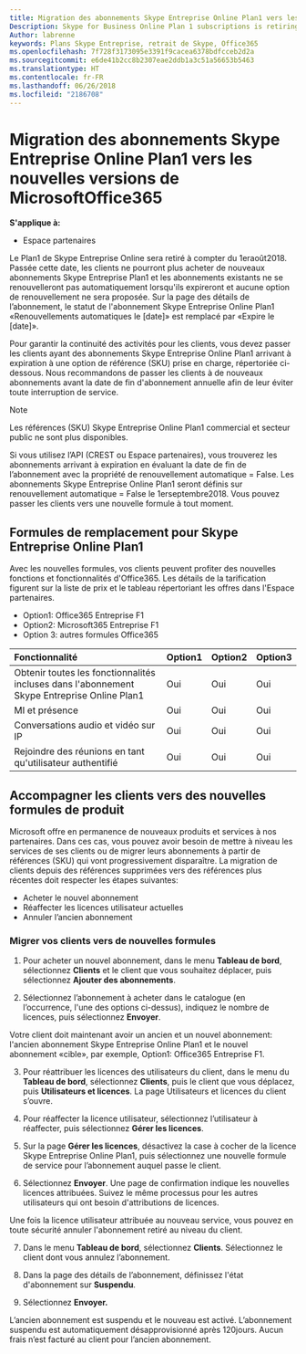 ```yaml
---
title: Migration des abonnements Skype Entreprise Online Plan1 vers les nouvelles versions d’Office365 | Espace partenaires
Description: Skype for Business Online Plan 1 subscriptions is retiring.
Author: labrenne
keywords: Plans Skype Entreprise, retrait de Skype, Office365
ms.openlocfilehash: 7f728f3173095e3391f9cacea6378bdfcceb2d2a
ms.sourcegitcommit: e6de41b2cc8b2307eae2ddb1a3c51a56653b5463
ms.translationtype: HT
ms.contentlocale: fr-FR
ms.lasthandoff: 06/26/2018
ms.locfileid: "2186708"
---
```

# <a name="migrate-skype-for-business-online-plan-1-subscriptions-to-newer-office-365-versions"></a>Migration des abonnements Skype Entreprise Online Plan1 vers les nouvelles versions de MicrosoftOffice365

**S'applique à:**

- Espace partenaires

Le Plan1 de Skype Entreprise Online sera retiré à compter du 1eraoût2018. Passée cette date, les clients ne pourront plus acheter de nouveaux abonnements Skype Entreprise Plan1 et les abonnements existants ne se renouvelleront pas automatiquement lorsqu'ils expireront et aucune option de renouvellement ne sera proposée. Sur la page des détails de l’abonnement, le statut de l'abonnement Skype Entreprise Online Plan1 «Renouvellements automatiques le [date]» est remplacé par «Expire le [date]».  

Pour garantir la continuité des activités pour les clients, vous devez passer les clients ayant des abonnements Skype Entreprise Online Plan1 arrivant à expiration à une option de référence (SKU) prise en charge, répertoriée ci-dessous. Nous recommandons de passer les clients à de nouveaux abonnements avant la date de fin d'abonnement annuelle afin de leur éviter toute interruption de service. 

>[!NOTE]
>Les références (SKU) Skype Entreprise Online Plan1 commercial et secteur public ne sont plus disponibles.

Si vous utilisez l’API (CREST ou Espace partenaires), vous trouverez les abonnements arrivant à expiration en évaluant la date de fin de l’abonnement avec la propriété de renouvellement automatique = False. Les abonnements Skype Entreprise Online Plan1 seront définis sur renouvellement automatique = False le 1erseptembre2018. Vous pouvez passer les clients vers une nouvelle formule à tout moment. 

## <a name="skype-for-business-online-plan-1-replacement-plans"></a>Formules de remplacement pour Skype Entreprise Online Plan1

Avec les nouvelles formules, vos clients peuvent profiter des nouvelles fonctions et fonctionnalités d'Office365. Les détails de la tarification figurent sur la liste de prix et le tableau répertoriant les offres dans l'Espace partenaires. 

- Option1: Office365 Entreprise F1
- Option2: Microsoft365 Entreprise F1
- Option 3: autres formules Office365

|**Fonctionnalité**    |**Option1**   |**Option2**   |**Option3**   |
|:-----------------|:-----------------|:-------------|:------------|
|Obtenir toutes les fonctionnalités incluses dans l'abonnement Skype Entreprise Online Plan1|Oui   |Oui   |Oui   |
|MI et présence |Oui   |Oui   |Oui   |
|Conversations audio et vidéo sur IP|Oui   |Oui   |Oui   
|Rejoindre des réunions en tant qu'utilisateur authentifié| Oui   |Oui   |Oui   |

## <a name="transition-customers-to-new-product-plans"></a>Accompagner les clients vers des nouvelles formules de produit

Microsoft offre en permanence de nouveaux produits et services à nos partenaires. Dans ces cas, vous pouvez avoir besoin de mettre à niveau les services de ses clients ou de migrer leurs abonnements à partir de références (SKU) qui vont progressivement disparaître. La migration de clients depuis des références supprimées vers des références plus récentes doit respecter les étapes suivantes:

- Acheter le nouvel abonnement
- Réaffecter les licences utilisateur actuelles
- Annuler l’ancien abonnement

### <a name="migrate-your-customers-to-new-plans"></a>Migrer vos clients vers de nouvelles formules

1. Pour acheter un nouvel abonnement, dans le menu **Tableau de bord**, sélectionnez **Clients** et le client que vous souhaitez déplacer, puis sélectionnez **Ajouter des abonnements**.

2. Sélectionnez l’abonnement à acheter dans le catalogue (en l’occurrence, l'une des options ci-dessus), indiquez le nombre de licences, puis sélectionnez **Envoyer**. 

Votre client doit maintenant avoir un ancien et un nouvel abonnement: l'ancien abonnement Skype Entreprise Online Plan1 et le nouvel abonnement «cible», par exemple, Option1: Office365 Entreprise F1.

3. Pour réattribuer les licences des utilisateurs du client, dans le menu du **Tableau de bord**, sélectionnez **Clients**, puis le client que vous déplacez, puis **Utilisateurs et licences**. La page Utilisateurs et licences du client s’ouvre.

4. Pour réaffecter la licence utilisateur, sélectionnez l’utilisateur à réaffecter, puis sélectionnez **Gérer les licences**.

5. Sur la page **Gérer les licences**, désactivez la case à cocher de la licence Skype Entreprise Online Plan1, puis sélectionnez une nouvelle formule de service pour l’abonnement auquel passe le client.

6. Sélectionnez **Envoyer**. Une page de confirmation indique les nouvelles licences attribuées. Suivez le même processus pour les autres utilisateurs qui ont besoin d'attributions de licences.

Une fois la licence utilisateur attribuée au nouveau service, vous pouvez en toute sécurité annuler l'abonnement retiré au niveau du client.

7. Dans le menu **Tableau de bord**, sélectionnez **Clients**. Sélectionnez le client dont vous annulez l’abonnement.

8. Dans la page des détails de l’abonnement, définissez l'état d'abonnement sur **Suspendu**.

9. Sélectionnez **Envoyer.**

L’ancien abonnement est suspendu et le nouveau est activé. L’abonnement suspendu est automatiquement désapprovisionné après 120jours. Aucun frais n’est facturé au client pour l’ancien abonnement.

